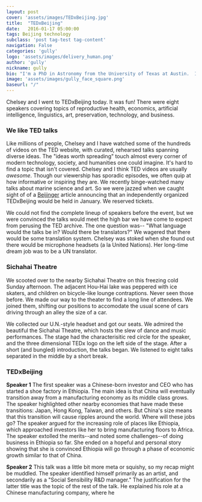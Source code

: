 ```yaml
---
layout: post
cover: 'assets/images/TEDxBeijing.jpg'
title:  "TEDxBeijing"
date:   2016-01-17 05:00:00
tags: Beijing technology
subclass: 'post tag-test tag-content'
navigation: False
categories: 'gully'
logo: 'assets/images/delivery_human.png'
author: 'gully'
nickname: gully
bio: "I'm a PhD in Astronomy from the University of Texas at Austin.  I like experiments,  behavioral economics, bicycle riding, data science, and Indian food."
image: 'assets/images/gully_face_square.png'
baseurl: "/"
---
```


Chelsey and I went to TEDxBeijing today.  It was fun!  There were eight speakers covering topics of reproductive health, economics, artificial intelligence, linguistics, art, preservation, technology, and business.  

### We like TED talks

Like millions of people, Chelsey and I have watched some of the hundreds of videos on the TED website, with curated, rehearsed talks spanning diverse ideas.  The "ideas worth spreading" touch almost every corner of modern technology, society, and humanities one could imagine.  It's hard to find a topic that isn't covered.  Chelsey and I think TED videos are usually *awesome*.  Though our viewership has sporadic episodes, we often quip at how informative or inspiring they are.  We recently binge-watched many talks about marine science and art.  So we were jazzed when we caught sight of of a [Beijinger](http://www.thebeijinger.com) article announcing that an independently organized TEDxBeijing would be held in January.  We reserved tickets.  

We could not find the complete lineup of speakers before the event, but we were convinced the talks would meet the high bar we have come to expect from perusing the TED archive.  The one question was-- "What language would the talks be in? Would there be translators?"  We wagered that there would be some translation system.  Chelsey was stoked when she found out there would be microphone headsets (a la United Nations).  Her long-time dream job was to be a UN translator.

### Sichahai Theatre
We scooted over to the nearby Sichahai Theatre on this freezing cold Sunday afternoon.  The adjacent Hou-Hai lake was peppered with ice skaters, and children on bicycle-like lounge contraptions.  Never seen those before.  We made our way to the theater to find a long line of attendees.  We joined them, shifting our positions to accomodate the usual scene of cars driving through an alley the size of a car.

We collected our U.N.-style headset and got our seats.  We admired the beautiful the Sichahai Theatre, which hosts the slew of dance and music performances.  The stage had the characterisitic red circle for the speaker, and the three dimensional TEDx logo on the left side of the stage.  After a short (and bungled) introduction, the talks began.  We listened to eight talks separated in the middle by a short break.  

### TEDxBeijing

**Speaker 1**  The first speaker was a Chinese-born investor and CEO who has started a shoe factory in Ethiopia.  The main idea is that China will eventually transition away from a manufacturing economy as its middle class grows.  The speaker highlighted other nearby economies that have made these transitions: Japan, Hong Kong, Taiwan, and others.  But China's size means that this transition will cause ripples around the world.  Where will these jobs go?  The speaker argued for the increasing role of places like Ethiopia, which approached investors like her to bring manufacturing floors to Africa.  The speaker extolled the merits--and noted some challenges--of doing business in Ethiopia so far.  She ended on a hopeful and personal story showing that she is convinced Ethiopia will go through a phase of economic growth similar to that of China.

**Speaker 2** This talk was a little bit more meta or squishy, so my recap might be muddled.  The speaker identified himself primarily as an artist, and secondarily as a "Social Sensibility R&D manager."  The justification for the latter title was the topic of the rest of the talk.  He explained his role at a Chinese manufacturing company, where he 


